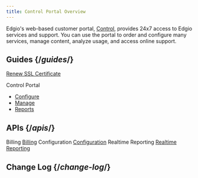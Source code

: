 ```yaml
---
title: Control Portal Overview
---
```


Edgio's web-based customer portal, [Control](https://control.llnw.com/), provides 24x7 access to Edgio services and support. You can use the portal to order and configure many services, manage content, analyze usage, and access online support.

## Guides {/*guides*/}
[Renew SSL Certificate](/delivery/control/support_tools/renew_ssl_certificate)

Control Portal
- [Configure](/delivery/control/configure)
- [Manage](/delivery/control/manage)
- [Reports](/delivery/control/reports)

## APIs {/*apis*/}
Billing [Billing](/delivery/control/apis/billing)
Configuration [Configuration](/delivery/control/apis/configuration)
Realtime Reporting [Realtime Reporting](/delivery/control/apis/realtime_reporting)

## Change Log {/*change-log*/}

